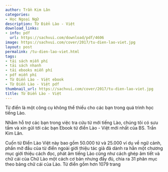 ```yaml
---
author: Trần Kim Lân
categories:
- Học Ngoại Ngữ
description: Từ Điển Lào - Việt
download_links:
- info: pdf
  url: https://sachvui.com/download/pdf/4606
image: https://sachvui.com/cover/2017/tu-dien-lao-viet.jpg
layout: post
permalink: /tu-dien-lao-viet.html
tags:
- tải sách miễn phí
- tải sách nhanh
- tải ebooks miễn phí
- pdf miễn phí
- Từ Điển Lào - Việt ebook
- Từ Điển Lào - Việt pdf
thumbnail_url: https://sachvui.com/cover/2017/tu-dien-lao-viet.jpg
title: Từ Điển Lào - Việt
---
```


 <div class="item-desc text-justify"> <p>Từ điển là một công cụ không thể thiếu cho các bạn trong quá trình học tiếng Lào.</p><p>Nhằm hỗ trợ các bạn trong việc tra cứu từ mới tiếng Lào, chúng tôi có sưu tầm và xin gửi tới các bạn Ebook từ điển Lào - Việt mới nhất của BS. Trần Kim Lân.</p><p>Cuốn từ Điển Lào Việt này bao gồm 50.000 từ và 25.000 ví dụ về ngữ cảnh, phần mở đầu của từ điển ngoài giới thiệu tác giả đã dành ra hẳn một chương mục giới thiệu cách đọc, phát âm tiếng Lào cũng như cách ghép âm tiết và chữ cái của Chữ Lào một cách cơ bản nhưng đầy đủ, chia ra 31 phân mục theo bảng chữ cái của Lào. Từ điển gồm hơn 1079 trang</p> </div>